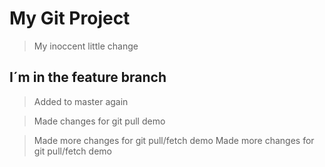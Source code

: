 # My Git Project

> My inoccent little change

## I´m in the feature branch

> Added to master again

> Made changes for git pull demo

> Made more changes for git pull/fetch demo
> Made more changes for git pull/fetch demo
